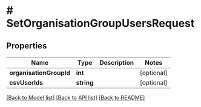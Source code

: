 # # SetOrganisationGroupUsersRequest

## Properties

Name | Type | Description | Notes
------------ | ------------- | ------------- | -------------
**organisationGroupId** | **int** |  | [optional] 
**csvUserIds** | **string** |  | [optional] 

[[Back to Model list]](../../README.md#documentation-for-models) [[Back to API list]](../../README.md#documentation-for-api-endpoints) [[Back to README]](../../README.md)


